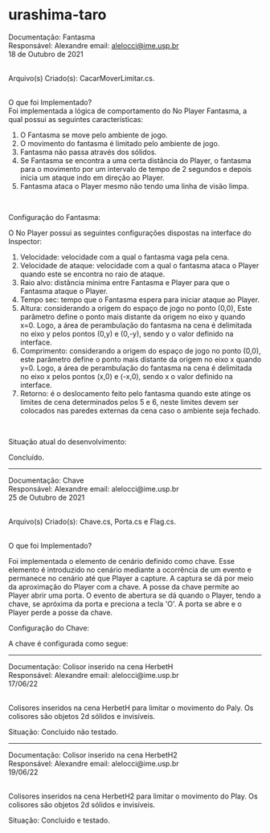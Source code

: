# urashima-taro
Documentação: Fantasma<br>
Responsável: Alexandre email: alelocci@ime.usp.br<br>
18 de Outubro de 2021<br><br>

Arquivo(s) Criado(s): CacarMoverLimitar.cs.<br><br>

O que foi Implementado?<br>
Foi implementada a lógica de comportamento do No Player Fantasma, a qual possui as seguintes características:<br>

<ol>
<li>O Fantasma se move pelo ambiente de jogo.</li>
<li>O movimento do fantasma é limitado pelo ambiente de jogo.</li>
<li>Fantasma não passa através dos sólidos. </li>
<li>Se Fantasma se encontra a uma certa distância do Player, o fantasma para o movimento por um intervalo de tempo de 2 segundos e depois inicia um ataque indo
em direção ao Player.</li>
<li>Fantasma ataca o Player mesmo não tendo uma linha de visão limpa.
</ol><br>

Configuração do Fantasma:<br>

O No Player possui as seguintes configurações dispostas na interface do Inspector:<br>

<ol>
<li>Velocidade: velocidade com a qual o fantasma vaga pela cena.</li>
<li>Velocidade de ataque: velocidade com a qual o fantasma ataca o Player quando este se encontra no raio de ataque.</li>
<li>Raio alvo: distância mínima entre Fantasma e Player para que o Fantasma ataque o Player.</li>
<li>Tempo sec: tempo que o Fantasma espera para iniciar ataque ao Player.
<li>Altura: considerando a origem do espaço de jogo no ponto (0,0), 
Este parâmetro define o ponto mais distante da origem no eixo y quando x=0. Logo, a área de perambulação do fantasma na cena é delimitada no eixo y pelos pontos
(0,y) e (0,-y), sendo y o valor definido na interface.</li>
<li>Comprimento: considerando a origem do espaço de jogo no ponto (0,0), 
este parâmetro define o ponto mais distante da origem no eixo x quando y=0. Logo, a área de perambulação do fantasma na cena é delimitada no eixo x pelos pontos
(x,0) e (-x,0), sendo x o valor definido na interface.</li>
<li>Retorno: é o deslocamento feito pelo fantasma quando este atinge os limites de cena determinados pelos 5 e 6, neste 
limites devem ser colocados nas paredes externas da cena caso o ambiente seja fechado.
</ol><br>

Situação atual do desenvolvimento:<br>

Concluído.
<hr/>
Documentação: Chave<br>
Responsável: Alexandre email: alelocci@ime.usp.br<br>
25 de Outubro de 2021<br><br>

Arquivo(s) Criado(s): Chave.cs, Porta.cs e Flag.cs.<br><br>

O que foi Implementado?<br>

Foi implementada o elemento de cenário definido como chave. Esse elemento é introduzido no cenário mediante a ocorrência de um evento e permanece no cenário até que 
Player a capture. A captura se dá por meio da aproximação do Player com a chave. A posse da chave permite ao Player abrir uma porta. O evento de abertura se dá quando o Player, tendo a chave, se apróxima da porta e preciona a tecla 'O'. A porta se abre e o Player perde a posse da chave.

Configuração do Chave:<br>

A chave é configurada como segue:

<hr/>
Documentação: Colisor inserido na cena HerbetH<br>
Responsável: Alexandre email: alelocci@ime.usp.br<br>
17/06/22<br><br>

Colisores inseridos na cena HerbetH para limitar o movimento do Paly. Os colisores são objetos 2d sólidos e invisíveis. <br>

Situação: Concluido não testado. <br>

<hr/>
Documentação: Colisor inserido na cena HerbetH2<br>
Responsável: Alexandre email: alelocci@ime.usp.br<br>
19/06/22<br><br>

Colisores inseridos na cena HerbetH2 para limitar o movimento do Play. Os colisores são objetos 2d sólidos e invisíveis. <br>

Situação: Concluido e testado. <br>
